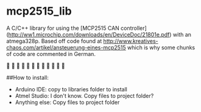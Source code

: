 # mcp2515_lib
A C/C++ library for using the [MCP2515 CAN controller] (http://ww1.microchip.com/downloads/en/DeviceDoc/21801e.pdf) with an atmega328p.
Based off code found at http://www.kreatives-chaos.com/artikel/ansteuerung-eines-mcp2515 which is why some chunks of code are commented in German.

:car: :blue_car: :car: :blue_car: :car: :blue_car: :car: :blue_car: :car: :blue_car: :car: :blue_car: 

##How to install:
* Arduino IDE: copy to libraries folder to install
* Atmel Studio: I don't know. Copy files to project folder?
* Anything else: Copy files to project folder
